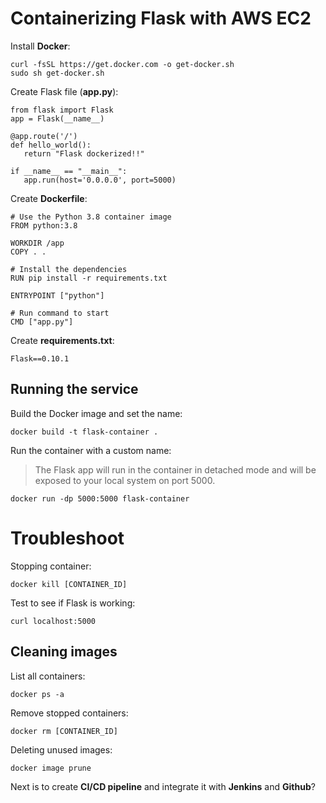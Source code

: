 

# Containerizing Flask with AWS EC2

Install **Docker**:
```
curl -fsSL https://get.docker.com -o get-docker.sh
sudo sh get-docker.sh
```

Create Flask file (**app.py**):
```
from flask import Flask
app = Flask(__name__)

@app.route('/')
def hello_world():
   return "Flask dockerized!!"

if __name__ == "__main__":
   app.run(host='0.0.0.0', port=5000)
```

Create **Dockerfile**:
```
# Use the Python 3.8 container image
FROM python:3.8

WORKDIR /app
COPY . .

# Install the dependencies
RUN pip install -r requirements.txt

ENTRYPOINT ["python"]

# Run command to start
CMD ["app.py"]
```

Create **requirements.txt**:
```
Flask==0.10.1
```

## Running the service

Build the Docker image and set the name:
```
docker build -t flask-container .
```

Run the container with a custom name:

> The Flask app will run in the container in detached mode and will be exposed to your local system on port 5000.

```
docker run -dp 5000:5000 flask-container
```

# Troubleshoot
Stopping container:
```
docker kill [CONTAINER_ID]
```
Test to see if Flask is working:
```
curl localhost:5000
```

## Cleaning images
List all containers:
```
docker ps -a
```
Remove stopped containers:
```
docker rm [CONTAINER_ID]
```
Deleting unused images:
```
docker image prune
```

Next is to create **CI/CD pipeline** and integrate it with **Jenkins** and **Github**?
